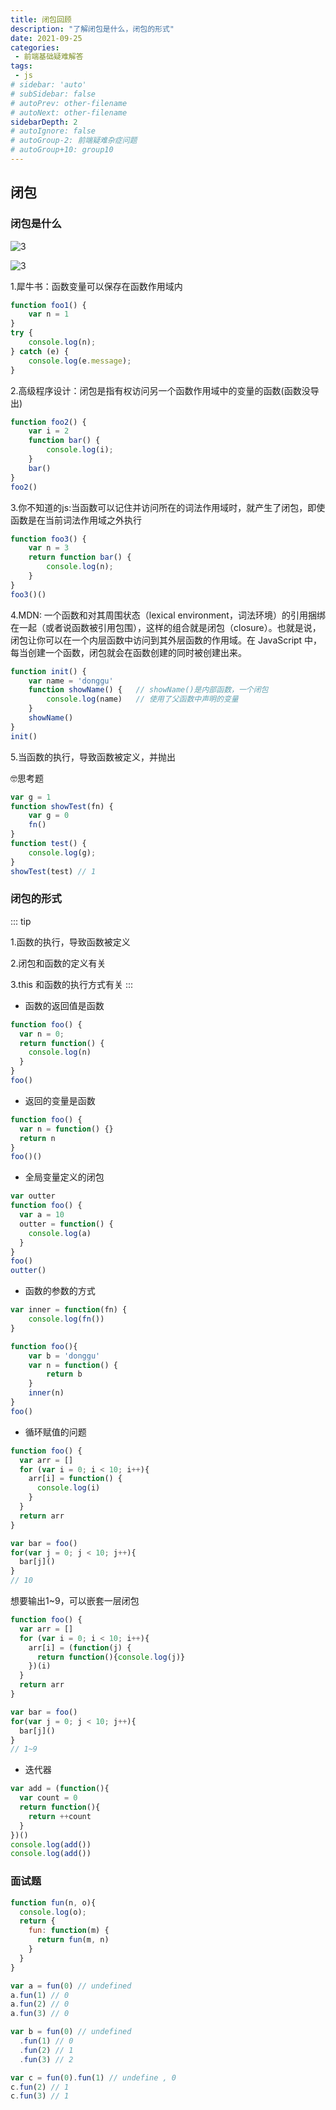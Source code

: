```yaml
---
title: 闭包回顾
description: "了解闭包是什么，闭包的形式"
date: 2021-09-25
categories:
 - 前端基础疑难解答
tags:
 - js
# sidebar: 'auto'
# subSidebar: false
# autoPrev: other-filename
# autoNext: other-filename
sidebarDepth: 2
# autoIgnore: false
# autoGroup-2: 前端疑难杂症问题
# autoGroup+10: group10
---
```


## 闭包

### 闭包是什么

<!-- ![3](/3.jpg) -->
![3](~@src/js/1.jpg)

![3](/src/js/1.jpg)

1.犀牛书：函数变量可以保存在函数作用域内

```js
function foo1() {
    var n = 1
}
try {
    console.log(n);
} catch (e) {
    console.log(e.message);
}
```

2.高级程序设计：闭包是指有权访问另一个函数作用域中的变量的函数(函数没导出)

```js
function foo2() {
    var i = 2
    function bar() {
        console.log(i);
    }
    bar()
}
foo2()
```



3.你不知道的js:当函数可以记住并访问所在的词法作用域时，就产生了闭包，即使函数是在当前词法作用域之外执行

```js
function foo3() {
    var n = 3
    return function bar() {
        console.log(n);
    }
}
foo3()()
```

4.MDN: 一个函数和对其周围状态（lexical environment，词法环境）的引用捆绑在一起（或者说函数被引用包围），这样的组合就是闭包（closure）。也就是说，闭包让你可以在一个内层函数中访问到其外层函数的作用域。在 JavaScript 中，每当创建一个函数，闭包就会在函数创建的同时被创建出来。

```js
function init() {
    var name = 'donggu'
    function showName() {   // showName()是内部函数，一个闭包
        console.log(name)   // 使用了父函数中声明的变量
    }
    showName()
}
init()
```

5.当函数的执行，导致函数被定义，并抛出

🤓思考题

```js
var g = 1
function showTest(fn) {
    var g = 0
    fn()
}
function test() {
    console.log(g);
}
showTest(test) // 1
```

### 闭包的形式

::: tip

1.函数的执行，导致函数被定义

2.闭包和函数的定义有关

3.this 和函数的执行方式有关
:::

+ 函数的返回值是函数

```js
function foo() {
  var n = 0;
  return function() {
    console.log(n)
  }
}
foo()
```

- 返回的变量是函数

```js
function foo() {
  var n = function() {}
  return n
}
foo()()
```

- 全局变量定义的闭包

```js
var outter
function foo() {
  var a = 10
  outter = function() {
    console.log(a)
  }
}
foo()
outter()
```

- 函数的参数的方式

```js
var inner = function(fn) {
    console.log(fn())
}

function foo(){
    var b = 'donggu'
    var n = function() {
        return b
    }
    inner(n)
}
foo()
```

- 循环赋值的问题

```js
function foo() {
  var arr = []
  for (var i = 0; i < 10; i++){
    arr[i] = function() {
      console.log(i)
    }
  }
  return arr
}

var bar = foo()
for(var j = 0; j < 10; j++){
  bar[j]()
}
// 10
```

想要输出1~9，可以嵌套一层闭包

```js
function foo() {
  var arr = []
  for (var i = 0; i < 10; i++){
    arr[i] = (function(j) {
      return function(){console.log(j)}
    })(i)
  }
  return arr
}

var bar = foo()
for(var j = 0; j < 10; j++){
  bar[j]()
}
// 1~9
```

- 迭代器

```js
var add = (function(){
  var count = 0
  return function(){
    return ++count
  }
})()
console.log(add())
console.log(add())
```

### 面试题

```js
function fun(n, o){
  console.log(o);
  return {
    fun: function(m) {
      return fun(m, n)
    }
  }
}

var a = fun(0) // undefined
a.fun(1) // 0
a.fun(2) // 0
a.fun(3) // 0

var b = fun(0) // undefined
  .fun(1) // 0
  .fun(2) // 1
  .fun(3) // 2

var c = fun(0).fun(1) // undefine , 0
c.fun(2) // 1
c.fun(3) // 1
```









